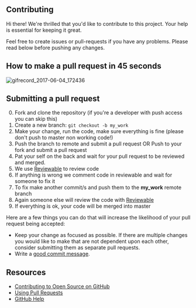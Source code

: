 ## Contributing

Hi there! We're thrilled that you'd like to contribute to this project. Your help is essential for keeping it great.

Feel free to create issues or pull-requests if you have any problems. Please read below before pushing any changes.

## How to make a pull request in 45 seconds
![gifrecord_2017-06-04_172436](https://cloud.githubusercontent.com/assets/2271038/26762425/eacc7e48-494a-11e7-84de-076a7cd8d9f3.gif)

## Submitting a pull request

0. Fork and clone the repository (if you're a developer with push access you can skip this)
0. Create a new branch: `git checkout -b my_work`
0. Make your change, run the code, make sure everything is fine (please don't push to master non working code!)
0. Push the branch to remote and submit a pull request OR Push to your fork and submit a pull request
0. Pat your self on the back and wait for your pull request to be reviewed and merged.
0. We use [Reviewable](https://reviewable.io) to review code
0. If anything is wrong we comment code in reviewable and wait for someone to fix it
0. To fix make another commit/s and push them to the __my_work__ remote branch
0. Again someone else will review the code with [Reviewable](https://reviewable.io)
0. If everything is ok, your code will be merged into master

Here are a few things you can do that will increase the likelihood of your pull request being accepted:

- Keep your change as focused as possible. If there are multiple changes you would like to make that are not dependent upon each other, consider submitting them as separate pull requests.
- Write a [good commit message](http://tbaggery.com/2008/04/19/a-note-about-git-commit-messages.html).

## Resources

- [Contributing to Open Source on GitHub](https://guides.github.com/activities/contributing-to-open-source/)
- [Using Pull Requests](https://help.github.com/articles/using-pull-requests/)
- [GitHub Help](https://help.github.com)